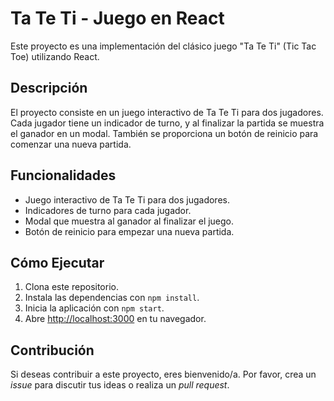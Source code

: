 # Ta Te Ti - Juego en React

Este proyecto es una implementación del clásico juego "Ta Te Ti" (Tic Tac Toe) utilizando React.

## Descripción

El proyecto consiste en un juego interactivo de Ta Te Ti para dos jugadores. Cada jugador tiene un indicador de turno, y al finalizar la partida se muestra el ganador en un modal. También se proporciona un botón de reinicio para comenzar una nueva partida.

## Funcionalidades

- Juego interactivo de Ta Te Ti para dos jugadores.
- Indicadores de turno para cada jugador.
- Modal que muestra al ganador al finalizar el juego.
- Botón de reinicio para empezar una nueva partida.

## Cómo Ejecutar

1. Clona este repositorio.
2. Instala las dependencias con `npm install`.
3. Inicia la aplicación con `npm start`.
4. Abre [http://localhost:3000](http://localhost:3000) en tu navegador.

## Contribución

Si deseas contribuir a este proyecto, eres bienvenido/a. Por favor, crea un *issue* para discutir tus ideas o realiza un *pull request*.
